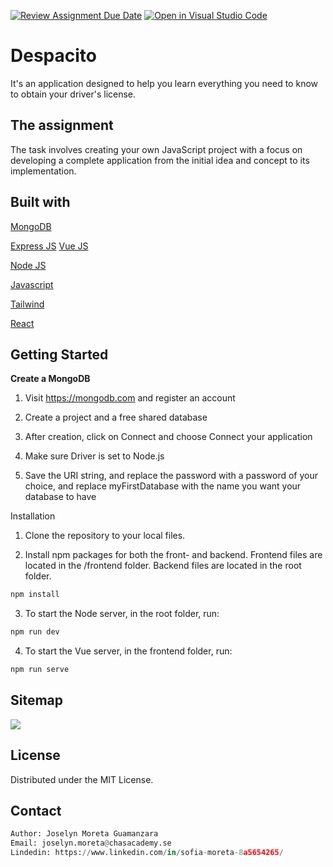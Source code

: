 [![Review Assignment Due Date](https://classroom.github.com/assets/deadline-readme-button-24ddc0f5d75046c5622901739e7c5dd533143b0c8e959d652212380cedb1ea36.svg)](https://classroom.github.com/a/UfuEq6Ma)
[![Open in Visual Studio Code](https://classroom.github.com/assets/open-in-vscode-718a45dd9cf7e7f842a935f5ebbe5719a5e09af4491e668f4dbf3b35d5cca122.svg)](https://classroom.github.com/online_ide?assignment_repo_id=11878035&assignment_repo_type=AssignmentRepo)

# Despacito

It's an application designed to help you learn everything you need to know to obtain your driver's license.

## The assignment

The task involves creating your own JavaScript project with a focus on developing a complete application from the initial idea and concept to its implementation.



## Built with

[MongoDB](https://www.mongodb.com/)

[Express JS](https://expressjs.com/)
[Vue JS](https://vuejs.org/)

[Node JS](https://nodejs.org/en)

[Javascript](https://www.w3schools.com/js/)

[Tailwind](https://tailwindcss.com/docs/space)

[React](https://react.dev/)




## Getting Started

**Create a MongoDB**

1. Visit https://mongodb.com and register an account

2. Create a project and a free shared database

3. After creation, click on Connect and choose Connect your application

4. Make sure Driver is set to Node.js

5. Save the URI string, and replace the password with a password of your choice, and replace myFirstDatabase with the name you want your database to have


Installation

1. Clone the repository to your local files.

2. Install npm packages for both the front- and backend. Frontend files are located in the /frontend folder. Backend files are located in the root folder.
```bash
npm install
```

3. To start the Node server, in the root folder, run:

```bash
npm run dev
```
4. To start the Vue server, in the frontend folder, run:
```bash
npm run serve
```

## Sitemap

![](/images/despacito.jpg)

## License
Distributed under the MIT License. 

## Contact
```python
Author: Joselyn Moreta Guamanzara 
Email: joselyn.moreta@chasacademy.se
Lindedin: https://www.linkedin.com/in/sofia-moreta-8a5654265/
```
